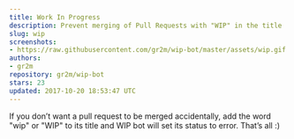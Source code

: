 ```yaml
---
title: Work In Progress
description: Prevent merging of Pull Requests with "WIP" in the title
slug: wip
screenshots:
- https://raw.githubusercontent.com/gr2m/wip-bot/master/assets/wip.gif
authors:
- gr2m
repository: gr2m/wip-bot
stars: 23
updated: 2017-10-20 18:53:47 UTC
---
```


If you don’t want a pull request to be merged accidentally, add the word "wip" or "WIP" to its title and WIP bot will set its status to error. That’s all :)
